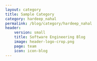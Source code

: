 ```yaml
---
layout: category
title: Sample Category
category: hardeep_nahal
permalink: /blog/category/hardeep_nahal
header: 
    version: small
    title: Software Engineering Blog
    image: header-logo-crop.png
    page: team
    icon: icon-blog
---
```

